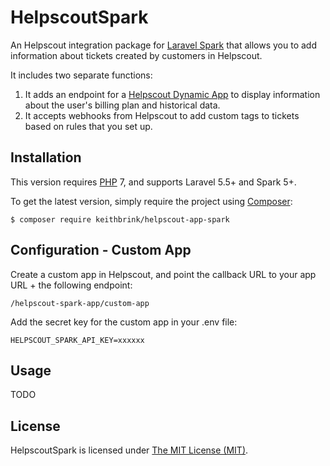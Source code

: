 # HelpscoutSpark

An Helpscout integration package for [Laravel Spark](https://spark.laravel.com/) that allows you to add information about tickets created by customers in Helpscout. 

It includes two separate functions:
1. It adds an endpoint for a [Helpscout Dynamic App](https://developer.helpscout.com/custom-apps/dynamic/) to display information about the user's billing plan and historical data.
2. It accepts webhooks from Helpscout to add custom tags to tickets based on rules that you set up.

## Installation

This version requires [PHP](https://php.net) 7, and supports Laravel 5.5+ and Spark 5+.

To get the latest version, simply require the project using [Composer](https://getcomposer.org):

```
$ composer require keithbrink/helpscout-app-spark
```

## Configuration - Custom App

Create a custom app in Helpscout, and point the callback URL to your app URL + the following endpoint:

```/helpscout-spark-app/custom-app```

Add the secret key for the custom app in your .env file:

```HELPSCOUT_SPARK_API_KEY=xxxxxx```

## Usage

TODO

## License

HelpscoutSpark is licensed under [The MIT License (MIT)](LICENSE).
